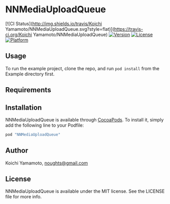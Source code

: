 # NNMediaUploadQueue

[![CI Status](http://img.shields.io/travis/Koichi Yamamoto/NNMediaUploadQueue.svg?style=flat)](https://travis-ci.org/Koichi Yamamoto/NNMediaUploadQueue)
[![Version](https://img.shields.io/cocoapods/v/NNMediaUploadQueue.svg?style=flat)](http://cocoapods.org/pods/NNMediaUploadQueue)
[![License](https://img.shields.io/cocoapods/l/NNMediaUploadQueue.svg?style=flat)](http://cocoapods.org/pods/NNMediaUploadQueue)
[![Platform](https://img.shields.io/cocoapods/p/NNMediaUploadQueue.svg?style=flat)](http://cocoapods.org/pods/NNMediaUploadQueue)

## Usage

To run the example project, clone the repo, and run `pod install` from the Example directory first.

## Requirements

## Installation

NNMediaUploadQueue is available through [CocoaPods](http://cocoapods.org). To install
it, simply add the following line to your Podfile:

```ruby
pod "NNMediaUploadQueue"
```

## Author

Koichi Yamamoto, noughts@gmail.com

## License

NNMediaUploadQueue is available under the MIT license. See the LICENSE file for more info.
